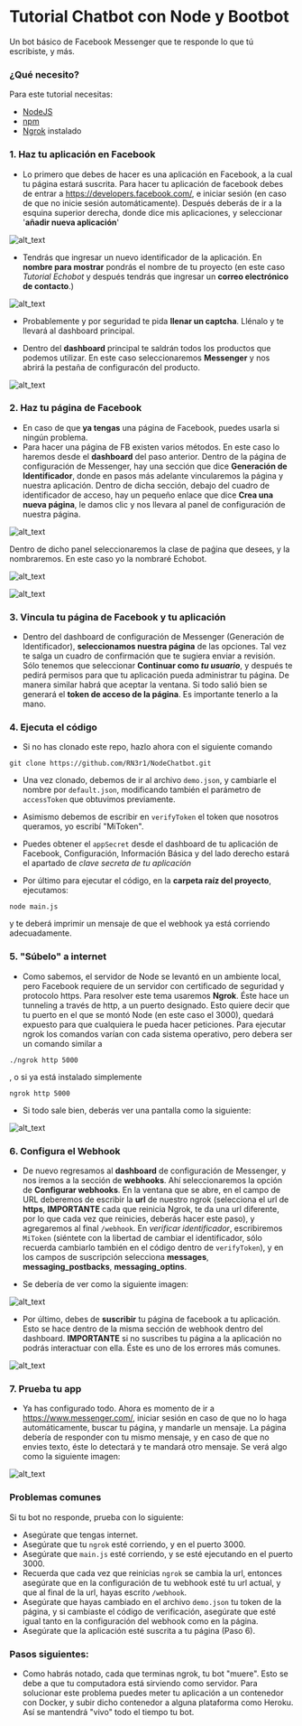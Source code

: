 # Tutorial Chatbot con Node y Bootbot

Un bot básico de Facebook Messenger que te responde lo que tú escribiste, y más.

### ¿Qué necesito?
Para este tutorial necesitas:

- [NodeJS](https://nodejs.org/es/)
- [npm](https://nodejs.org/es/)
- [Ngrok](https://ngrok.com/) instalado 

### 1. Haz tu aplicación en Facebook
* Lo primero que debes de hacer es una aplicación en Facebook, a la cual tu página estará suscrita.
Para hacer tu aplicación de facebook debes de entrar a https://developers.facebook.com/, e iniciar sesión (en caso de que no inicie sesión automáticamente).
Después deberás de ir a la esquina superior derecha, donde dice mis aplicaciones, y seleccionar '**añadir nueva aplicación**'

![alt_text](https://user-images.githubusercontent.com/13385000/27937010-b5db2354-6279-11e7-96d8-29742fafb4e1.png)

* Tendrás que ingresar un nuevo identificador de la aplicación. En **nombre para mostrar** pondrás el nombre de tu proyecto (en este caso _Tutorial Echobot_ y después tendrás que ingresar un **correo electrónico de contacto**.)

![alt_text](https://user-images.githubusercontent.com/13385000/27937622-267cfae8-627e-11e7-9bae-2fa7f25ab222.png)

* Probablemente y por seguridad te pida **llenar un captcha**. Llénalo y te llevará al dashboard principal.

* Dentro del **dashboard** principal te saldrán todos los productos que podemos utilizar. En este caso seleccionaremos **Messenger** y nos abrirá la pestaña de configuracón del producto. 

![alt_text](https://user-images.githubusercontent.com/13385000/27937670-6a003a6e-627e-11e7-9db9-b5ed554188a7.png)

### 2. Haz tu página de Facebook
* En caso de que **ya tengas** una página de Facebook, puedes usarla si ningún problema.
* Para hacer una página de FB existen varios métodos. En este caso lo haremos desde el **dashboard** del paso anterior. Dentro de la página de configuración de Messenger, hay una sección que dice **Generación de Identificador**, donde en pasos más adelante vincularemos la página y nuestra aplicación. Dentro de dicha sección, debajo del cuadro de identificador de acceso, hay un pequeño enlace que dice **Crea una nueva página**, le damos clic y nos llevara al panel de configuración de nuestra página.

![alt_text](https://user-images.githubusercontent.com/13385000/27937892-04d2aa3a-6280-11e7-8e07-19b0de9a12d2.png)

Dentro de dicho panel seleccionaremos la clase de paǵina que desees, y la nombraremos. En este caso yo la nombraré Echobot.

![alt_text](https://user-images.githubusercontent.com/13385000/27937904-1eed0532-6280-11e7-90dc-dd329e65b639.png)

![alt_text](https://user-images.githubusercontent.com/13385000/27938014-d2f79dda-6280-11e7-9914-4d6753cd4527.png)

### 3. Vincula tu página de Facebook y tu aplicación
* Dentro del dashboard de configuración de Messenger (Generación de Identificador), **seleccionamos nuestra página** de las opciones. Tal vez te salga un cuadro de confirmación que te sugiera enviar a revisión. Sólo tenemos que seleccionar **Continuar como *tu usuario***, y después te pedirá permisos para que tu aplicación pueda administrar tu página. De manera similar habrá que aceptar la ventana. Si todo salió bien se generará el **token de acceso de la página**. Es importante tenerlo a la mano. 

### 4. Ejecuta el código
* Si no has clonado este repo, hazlo ahora con el siguiente comando

``` 
git clone https://github.com/RN3r1/NodeChatbot.git
```

* Una vez clonado, debemos de ir al archivo `demo.json`, y cambiarle el nombre por `default.json`, modificando también el parámetro de `accessToken` que obtuvimos previamente.

* Asimismo debemos de escribir en `verifyToken` el token que nosotros queramos, yo escribí "MiToken".

* Puedes obtener el `appSecret` desde el dashboard de tu aplicación de Facebook, Configuración, Información Básica y del lado derecho estará el apartado de *clave secreta de tu aplicación*

* Por último para ejecutar el código, en la **carpeta raíz del proyecto**, ejecutamos:
```
node main.js
```

y te deberá imprimir un mensaje de que el webhook ya está corriendo adecuadamente.

### 5. "Súbelo" a internet
* Como sabemos, el servidor de Node se levantó en un ambiente local, pero Facebook requiere de un servidor con certificado de seguridad y protocolo https. Para resolver este tema usaremos **Ngrok**. Éste hace un tunneling a través de http, a un puerto designado. Esto quiere decir que tu puerto en el que se montó Node (en este caso el 3000), quedará expuesto para que cualquiera le pueda hacer peticiones. Para ejecutar ngrok los comandos varían con cada sistema operativo, pero debera ser un comando similar a 
```
./ngrok http 5000
```
, o si ya está instalado simplemente 
```
ngrok http 5000
```
* Si todo sale bien, deberás ver una pantalla como la siguiente:

![alt_text](https://user-images.githubusercontent.com/13385000/27938711-6a9fd1da-6285-11e7-9ed7-8d1a5d2da06f.png)

### 6. Configura el Webhook
* De nuevo regresamos al **dashboard** de configuración de Messenger, y nos iremos a la sección de **webhooks**. Ahí seleccionaremos la opción de **Configurar webhooks**. En la ventana que se abre, en el campo de URL deberemos de escribir la **url** de nuestro ngrok (selecciona el url de **https**, **IMPORTANTE** cada que reinicia Ngrok, te da una url diferente, por lo que cada vez que reinicies, deberás hacer este paso), y agregaremos al final ```/webhook```. En *verificar identificador*, escribiremos ```MiToken``` (siéntete con la libertad de cambiar el identificador, sólo recuerda cambiarlo también en el código dentro de ```verifyToken```), y en los campos de suscripción selecciona **messages**, **messaging_postbacks**, **messaging_optins**.

* Se debería de ver como la siguiente imagen:

![alt_text](https://user-images.githubusercontent.com/13385000/27938984-6499ff66-6287-11e7-8a81-0f03334a03aa.png)

* Por último, debes de **suscribir** tu página de facebook a tu aplicación. Esto se hace dentro de la misma sección de webhook dentro del dashboard. **IMPORTANTE** si no suscribes tu página a la aplicación no podrás interactuar con ella. Éste es uno de los errores más comunes.

![alt_text](https://user-images.githubusercontent.com/13385000/27939086-1e5c181c-6288-11e7-87ee-bab7ee397751.png)

### 7. Prueba tu app
* Ya has configurado todo. Ahora es momento de ir a https://www.messenger.com/, iniciar sesión en caso de que no lo haga automáticamente, buscar tu página, y mandarle un mensaje. La página debería de responder con tu mismo mensaje, y en caso de que no envies texto, éste lo detectará y te mandará otro mensaje. 
Se verá algo como la siguiente imagen:

![alt_text](https://user-images.githubusercontent.com/13385000/27943005-3b1d943a-62a1-11e7-9458-11b78bb7c228.png)

### Problemas comunes
Si tu bot no responde, prueba con lo siguiente:
 * Asegúrate que tengas internet.
 * Asegúrate que tu ```ngrok``` esté corriendo, y en el puerto 3000.
 * Asegúrate que ```main.js``` esté corriendo, y se esté ejecutando en el puerto 3000.
 * Recuerda que cada vez que reinicias ```ngrok``` se cambia la url, entonces asegúrate que en la configuración de tu webhook esté tu url actual, y que al final de la url, hayas escrito ```/webhook```.
 * Asegúrate que hayas cambiado en el archivo ```demo.json``` tu token de la página, y si cambiaste el código de verificación, asegúrate que esté igual tanto en la configuración del webhook como en la página.
 * Asegúrate que la aplicación esté suscrita a tu página (Paso 6).
  
### Pasos siguientes:
* Como habrás notado, cada que terminas ngrok, tu bot "muere". Esto se debe a que tu computadora está sirviendo como servidor. Para solucionar este problema puedes meter tu aplicación a un contenedor con Docker, y subir dicho contenedor a alguna plataforma como Heroku. Así se mantendrá "vivo" todo el tiempo tu bot.
